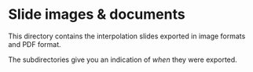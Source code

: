 # Slide images & documents

This directory contains the interpolation slides exported in image formats and PDF format.

The subdirectories give you an indication of *when* they were exported.